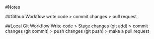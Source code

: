 #Notes

##Github Workflow
 write code > commit changes > pull request

##Local Git Workflow
Write code > Stage changes (git add) > commit changes (git commit) > push changes (git push) > make a pull request